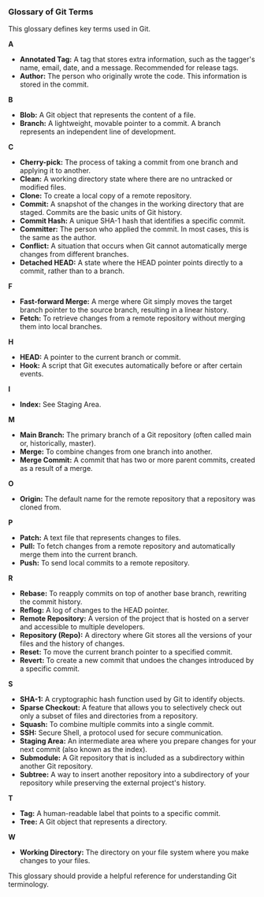 ### Glossary of Git Terms

This glossary defines key terms used in Git.

**A**

-   **Annotated Tag:** A tag that stores extra information, such as the tagger's name, email, date, and a message. Recommended for release tags.
-   **Author:** The person who originally wrote the code. This information is stored in the commit.

**B**

-   **Blob:** A Git object that represents the content of a file.
-   **Branch:** A lightweight, movable pointer to a commit. A branch represents an independent line of development.

**C**

-   **Cherry-pick:** The process of taking a commit from one branch and applying it to another.
-   **Clean:** A working directory state where there are no untracked or modified files.
-   **Clone:** To create a local copy of a remote repository.
-   **Commit:** A snapshot of the changes in the working directory that are staged. Commits are the basic units of Git history.
-   **Commit Hash:** A unique SHA-1 hash that identifies a specific commit.
-   **Committer:** The person who applied the commit. In most cases, this is the same as the author.
-   **Conflict:** A situation that occurs when Git cannot automatically merge changes from different branches.
-   **Detached HEAD:** A state where the HEAD pointer points directly to a commit, rather than to a branch.

**F**

-   **Fast-forward Merge:** A merge where Git simply moves the target branch pointer to the source branch, resulting in a linear history.
-   **Fetch:** To retrieve changes from a remote repository without merging them into local branches.

**H**

-   **HEAD:** A pointer to the current branch or commit.
-   **Hook:** A script that Git executes automatically before or after certain events.

**I**

-   **Index:** See Staging Area.

**M**

-   **Main Branch:** The primary branch of a Git repository (often called main or, historically, master).
-   **Merge:** To combine changes from one branch into another.
-   **Merge Commit:** A commit that has two or more parent commits, created as a result of a merge.

**O**

-   **Origin:** The default name for the remote repository that a repository was cloned from.

**P**

-   **Patch:** A text file that represents changes to files.
-   **Pull:** To fetch changes from a remote repository and automatically merge them into the current branch.
-   **Push:** To send local commits to a remote repository.

**R**

-   **Rebase:** To reapply commits on top of another base branch, rewriting the commit history.
-   **Reflog:** A log of changes to the HEAD pointer.
-   **Remote Repository:** A version of the project that is hosted on a server and accessible to multiple developers.
-   **Repository (Repo):** A directory where Git stores all the versions of your files and the history of changes.
-   **Reset:** To move the current branch pointer to a specified commit.
-   **Revert:** To create a new commit that undoes the changes introduced by a specific commit.

**S**

-   **SHA-1:** A cryptographic hash function used by Git to identify objects.
-   **Sparse Checkout:** A feature that allows you to selectively check out only a subset of files and directories from a repository.
-   **Squash:** To combine multiple commits into a single commit.
-   **SSH:** Secure Shell, a protocol used for secure communication.
-   **Staging Area:** An intermediate area where you prepare changes for your next commit (also known as the index).
-   **Submodule:** A Git repository that is included as a subdirectory within another Git repository.
-   **Subtree:** A way to insert another repository into a subdirectory of your repository while preserving the external project's history.

**T**

-   **Tag:** A human-readable label that points to a specific commit.
-   **Tree:** A Git object that represents a directory.

**W**

-   **Working Directory:** The directory on your file system where you make changes to your files.

This glossary should provide a helpful reference for understanding Git terminology.

